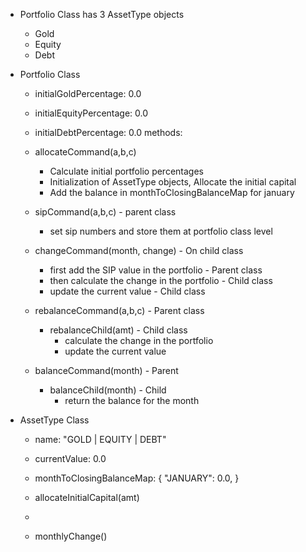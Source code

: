 - Portfolio Class has 3 AssetType objects
    - Gold
    - Equity
    - Debt

- Portfolio Class
    - initialGoldPercentage: 0.0
    - initialEquityPercentage: 0.0
    - initialDebtPercentage: 0.0
    methods:
    - allocateCommand(a,b,c)
        - Calculate initial portfolio percentages 
        - Initialization of AssetType objects, Allocate the initial capital
        - Add the balance in monthToClosingBalanceMap for january

    - sipCommand(a,b,c) - parent class
        - set sip numbers and store them at portfolio class level

    - changeCommand(month, change) - On child class
        - first add the SIP value in the portfolio - Parent class
        - then calculate the change in the portfolio - Child class
        - update the current value - Child class

    - rebalanceCommand(a,b,c) - Parent class
        - rebalanceChild(amt) - Child class
            - calculate the change in the portfolio
            - update the current value

    - balanceCommand(month) - Parent
        - balanceChild(month) - Child
            - return the balance for the month

- AssetType Class
    - name: "GOLD | EQUITY | DEBT"
    - currentValue: 0.0

    - monthToClosingBalanceMap: {
        "JANUARY": 0.0,
    }

    - allocateInitialCapital(amt)
    - 


    - monthlyChange()